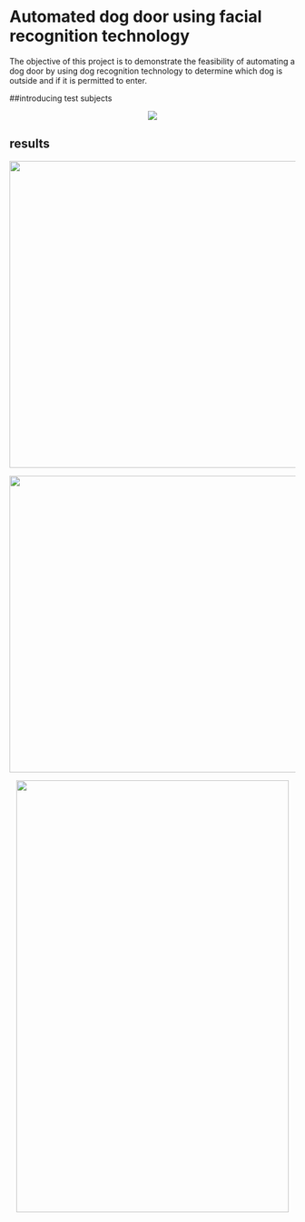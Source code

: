 # Automated dog door using facial recognition technology

The objective of this project is to demonstrate the feasibility of automating a dog door by using dog recognition technology to determine which dog is outside and if it is permitted to enter.

##introducing test subjects

<p align="center">
  <img src="assets/introduction.png">
</p>


## results 

<p align="center">
  <img src="assets/detection_vid.gif" width="960" height="540">
</p>

<p align="center">
  <img src="assets/door_jump.gif" width="768" height="522">
</p>

<p align="center">
  <img src="assets/locking_mechanism.gif" width="480" height="760">
</p>

